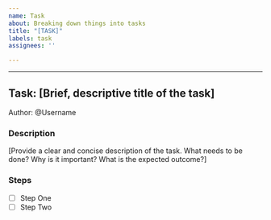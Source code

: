 ```yaml
---
name: Task
about: Breaking down things into tasks
title: "[TASK]"
labels: task
assignees: ''

---
```


---
## Task: [Brief, descriptive title of the task]
Author: @Username

### Description
[Provide a clear and concise description of the task. What needs to be done? Why is it important? What is the expected outcome?]

### Steps
- [ ] Step One
- [ ] Step Two
